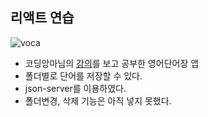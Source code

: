 ## 리액트 연습
![voca](https://user-images.githubusercontent.com/66292371/109346484-17e17f80-78b5-11eb-9081-00c4d758894a.gif)  
- 코딩앙마님의 [강의](https://youtu.be/05uFo_-SGXU)를 보고 공부한 영어단어장 앱
- 폴더별로 단어를 저장할 수 있다.
- json-server를 이용하였다.
- 폴더변경, 삭제 기능은 아직 넣지 못했다.
